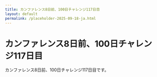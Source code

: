 ```yaml
---
title: カンファレンス8日前、100日チャレンジ117日目
layout: default
permalink: /placeholder-2025-09-18-ja.html
---
```


# カンファレンス8日前、100日チャレンジ117日目

カンファレンス8日前、100日チャレンジ117日目です。